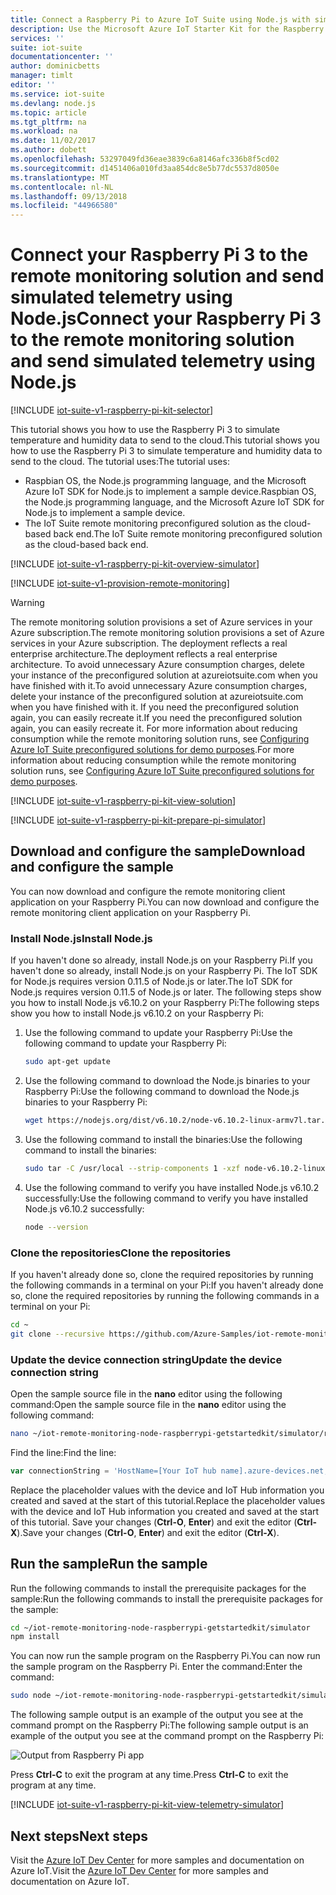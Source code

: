 ```yaml
---
title: Connect a Raspberry Pi to Azure IoT Suite using Node.js with simulated telemetry | Microsoft Docs
description: Use the Microsoft Azure IoT Starter Kit for the Raspberry Pi 3 and Azure IoT Suite. Use Node.js to connect your Raspberry Pi to the remote monitoring solution, send simulated telemetry to the cloud, and respond to methods invoked from the solution dashboard.
services: ''
suite: iot-suite
documentationcenter: ''
author: dominicbetts
manager: timlt
editor: ''
ms.service: iot-suite
ms.devlang: node.js
ms.topic: article
ms.tgt_pltfrm: na
ms.workload: na
ms.date: 11/02/2017
ms.author: dobett
ms.openlocfilehash: 53297049fd36eae3839c6a8146afc336b8f5cd02
ms.sourcegitcommit: d1451406a010fd3aa854dc8e5b77dc5537d8050e
ms.translationtype: MT
ms.contentlocale: nl-NL
ms.lasthandoff: 09/13/2018
ms.locfileid: "44966580"
---
```

# <a name="connect-your-raspberry-pi-3-to-the-remote-monitoring-solution-and-send-simulated-telemetry-using-nodejs"></a><span data-ttu-id="e8db0-104">Connect your Raspberry Pi 3 to the remote monitoring solution and send simulated telemetry using Node.js</span><span class="sxs-lookup"><span data-stu-id="e8db0-104">Connect your Raspberry Pi 3 to the remote monitoring solution and send simulated telemetry using Node.js</span></span>

[!INCLUDE [iot-suite-v1-raspberry-pi-kit-selector](../../includes/iot-suite-v1-raspberry-pi-kit-selector.md)]

<span data-ttu-id="e8db0-105">This tutorial shows you how to use the Raspberry Pi 3 to simulate temperature and humidity data to send to the cloud.</span><span class="sxs-lookup"><span data-stu-id="e8db0-105">This tutorial shows you how to use the Raspberry Pi 3 to simulate temperature and humidity data to send to the cloud.</span></span> <span data-ttu-id="e8db0-106">The tutorial uses:</span><span class="sxs-lookup"><span data-stu-id="e8db0-106">The tutorial uses:</span></span>

- <span data-ttu-id="e8db0-107">Raspbian OS, the Node.js programming language, and the Microsoft Azure IoT SDK for Node.js to implement a sample device.</span><span class="sxs-lookup"><span data-stu-id="e8db0-107">Raspbian OS, the Node.js programming language, and the Microsoft Azure IoT SDK for Node.js to implement a sample device.</span></span>
- <span data-ttu-id="e8db0-108">The IoT Suite remote monitoring preconfigured solution as the cloud-based back end.</span><span class="sxs-lookup"><span data-stu-id="e8db0-108">The IoT Suite remote monitoring preconfigured solution as the cloud-based back end.</span></span>

[!INCLUDE [iot-suite-v1-raspberry-pi-kit-overview-simulator](../../includes/iot-suite-v1-raspberry-pi-kit-overview-simulator.md)]

[!INCLUDE [iot-suite-v1-provision-remote-monitoring](../../includes/iot-suite-v1-provision-remote-monitoring.md)]

> [!WARNING]
> <span data-ttu-id="e8db0-109">The remote monitoring solution provisions a set of Azure services in your Azure subscription.</span><span class="sxs-lookup"><span data-stu-id="e8db0-109">The remote monitoring solution provisions a set of Azure services in your Azure subscription.</span></span> <span data-ttu-id="e8db0-110">The deployment reflects a real enterprise architecture.</span><span class="sxs-lookup"><span data-stu-id="e8db0-110">The deployment reflects a real enterprise architecture.</span></span> <span data-ttu-id="e8db0-111">To avoid unnecessary Azure consumption charges, delete your instance of the preconfigured solution at azureiotsuite.com when you have finished with it.</span><span class="sxs-lookup"><span data-stu-id="e8db0-111">To avoid unnecessary Azure consumption charges, delete your instance of the preconfigured solution at azureiotsuite.com when you have finished with it.</span></span> <span data-ttu-id="e8db0-112">If you need the preconfigured solution again, you can easily recreate it.</span><span class="sxs-lookup"><span data-stu-id="e8db0-112">If you need the preconfigured solution again, you can easily recreate it.</span></span> <span data-ttu-id="e8db0-113">For more information about reducing consumption while the remote monitoring solution runs, see [Configuring Azure IoT Suite preconfigured solutions for demo purposes][lnk-demo-config].</span><span class="sxs-lookup"><span data-stu-id="e8db0-113">For more information about reducing consumption while the remote monitoring solution runs, see [Configuring Azure IoT Suite preconfigured solutions for demo purposes][lnk-demo-config].</span></span>

[!INCLUDE [iot-suite-v1-raspberry-pi-kit-view-solution](../../includes/iot-suite-v1-raspberry-pi-kit-view-solution.md)]

[!INCLUDE [iot-suite-v1-raspberry-pi-kit-prepare-pi-simulator](../../includes/iot-suite-v1-raspberry-pi-kit-prepare-pi-simulator.md)]

## <a name="download-and-configure-the-sample"></a><span data-ttu-id="e8db0-114">Download and configure the sample</span><span class="sxs-lookup"><span data-stu-id="e8db0-114">Download and configure the sample</span></span>

<span data-ttu-id="e8db0-115">You can now download and configure the remote monitoring client application on your Raspberry Pi.</span><span class="sxs-lookup"><span data-stu-id="e8db0-115">You can now download and configure the remote monitoring client application on your Raspberry Pi.</span></span>

### <a name="install-nodejs"></a><span data-ttu-id="e8db0-116">Install Node.js</span><span class="sxs-lookup"><span data-stu-id="e8db0-116">Install Node.js</span></span>

<span data-ttu-id="e8db0-117">If you haven't done so already, install Node.js on your Raspberry Pi.</span><span class="sxs-lookup"><span data-stu-id="e8db0-117">If you haven't done so already, install Node.js on your Raspberry Pi.</span></span> <span data-ttu-id="e8db0-118">The IoT SDK for Node.js requires version 0.11.5 of Node.js or later.</span><span class="sxs-lookup"><span data-stu-id="e8db0-118">The IoT SDK for Node.js requires version 0.11.5 of Node.js or later.</span></span> <span data-ttu-id="e8db0-119">The following steps show you how to install Node.js v6.10.2 on your Raspberry Pi:</span><span class="sxs-lookup"><span data-stu-id="e8db0-119">The following steps show you how to install Node.js v6.10.2 on your Raspberry Pi:</span></span>

1. <span data-ttu-id="e8db0-120">Use the following command to update your Raspberry Pi:</span><span class="sxs-lookup"><span data-stu-id="e8db0-120">Use the following command to update your Raspberry Pi:</span></span>

    ```sh
    sudo apt-get update
    ```

1. <span data-ttu-id="e8db0-121">Use the following command to download the Node.js binaries to your Raspberry Pi:</span><span class="sxs-lookup"><span data-stu-id="e8db0-121">Use the following command to download the Node.js binaries to your Raspberry Pi:</span></span>

    ```sh
    wget https://nodejs.org/dist/v6.10.2/node-v6.10.2-linux-armv7l.tar.gz
    ```

1. <span data-ttu-id="e8db0-122">Use the following command to install the binaries:</span><span class="sxs-lookup"><span data-stu-id="e8db0-122">Use the following command to install the binaries:</span></span>

    ```sh
    sudo tar -C /usr/local --strip-components 1 -xzf node-v6.10.2-linux-armv7l.tar.gz
    ```

1. <span data-ttu-id="e8db0-123">Use the following command to verify you have installed Node.js v6.10.2 successfully:</span><span class="sxs-lookup"><span data-stu-id="e8db0-123">Use the following command to verify you have installed Node.js v6.10.2 successfully:</span></span>

    ```sh
    node --version
    ```

### <a name="clone-the-repositories"></a><span data-ttu-id="e8db0-124">Clone the repositories</span><span class="sxs-lookup"><span data-stu-id="e8db0-124">Clone the repositories</span></span>

<span data-ttu-id="e8db0-125">If you haven't already done so, clone the required repositories by running the following commands in a terminal on your Pi:</span><span class="sxs-lookup"><span data-stu-id="e8db0-125">If you haven't already done so, clone the required repositories by running the following commands in a terminal on your Pi:</span></span>

```sh
cd ~
git clone --recursive https://github.com/Azure-Samples/iot-remote-monitoring-node-raspberrypi-getstartedkit.git
```

### <a name="update-the-device-connection-string"></a><span data-ttu-id="e8db0-126">Update the device connection string</span><span class="sxs-lookup"><span data-stu-id="e8db0-126">Update the device connection string</span></span>

<span data-ttu-id="e8db0-127">Open the sample source file in the **nano** editor using the following command:</span><span class="sxs-lookup"><span data-stu-id="e8db0-127">Open the sample source file in the **nano** editor using the following command:</span></span>

```sh
nano ~/iot-remote-monitoring-node-raspberrypi-getstartedkit/simulator/remote_monitoring.js
```

<span data-ttu-id="e8db0-128">Find the line:</span><span class="sxs-lookup"><span data-stu-id="e8db0-128">Find the line:</span></span>

```javascript
var connectionString = 'HostName=[Your IoT hub name].azure-devices.net;DeviceId=[Your device id];SharedAccessKey=[Your device key]';
```

<span data-ttu-id="e8db0-129">Replace the placeholder values with the device and IoT Hub information you created and saved at the start of this tutorial.</span><span class="sxs-lookup"><span data-stu-id="e8db0-129">Replace the placeholder values with the device and IoT Hub information you created and saved at the start of this tutorial.</span></span> <span data-ttu-id="e8db0-130">Save your changes (**Ctrl-O**, **Enter**) and exit the editor (**Ctrl-X**).</span><span class="sxs-lookup"><span data-stu-id="e8db0-130">Save your changes (**Ctrl-O**, **Enter**) and exit the editor (**Ctrl-X**).</span></span>

## <a name="run-the-sample"></a><span data-ttu-id="e8db0-131">Run the sample</span><span class="sxs-lookup"><span data-stu-id="e8db0-131">Run the sample</span></span>

<span data-ttu-id="e8db0-132">Run the following commands to install the prerequisite packages for the sample:</span><span class="sxs-lookup"><span data-stu-id="e8db0-132">Run the following commands to install the prerequisite packages for the sample:</span></span>

```sh
cd ~/iot-remote-monitoring-node-raspberrypi-getstartedkit/simulator
npm install
```

<span data-ttu-id="e8db0-133">You can now run the sample program on the Raspberry Pi.</span><span class="sxs-lookup"><span data-stu-id="e8db0-133">You can now run the sample program on the Raspberry Pi.</span></span> <span data-ttu-id="e8db0-134">Enter the command:</span><span class="sxs-lookup"><span data-stu-id="e8db0-134">Enter the command:</span></span>

```sh
sudo node ~/iot-remote-monitoring-node-raspberrypi-getstartedkit/simulator/remote_monitoring.js
```

<span data-ttu-id="e8db0-135">The following sample output is an example of the output you see at the command prompt on the Raspberry Pi:</span><span class="sxs-lookup"><span data-stu-id="e8db0-135">The following sample output is an example of the output you see at the command prompt on the Raspberry Pi:</span></span>

![Output from Raspberry Pi app][img-raspberry-output]

<span data-ttu-id="e8db0-137">Press **Ctrl-C** to exit the program at any time.</span><span class="sxs-lookup"><span data-stu-id="e8db0-137">Press **Ctrl-C** to exit the program at any time.</span></span>

[!INCLUDE [iot-suite-v1-raspberry-pi-kit-view-telemetry-simulator](../../includes/iot-suite-v1-raspberry-pi-kit-view-telemetry-simulator.md)]

## <a name="next-steps"></a><span data-ttu-id="e8db0-138">Next steps</span><span class="sxs-lookup"><span data-stu-id="e8db0-138">Next steps</span></span>

<span data-ttu-id="e8db0-139">Visit the [Azure IoT Dev Center](https://azure.microsoft.com/develop/iot/) for more samples and documentation on Azure IoT.</span><span class="sxs-lookup"><span data-stu-id="e8db0-139">Visit the [Azure IoT Dev Center](https://azure.microsoft.com/develop/iot/) for more samples and documentation on Azure IoT.</span></span>

[img-raspberry-output]: ./media/iot-suite-v1-raspberry-pi-kit-node-get-started-simulator/app-output.png

[lnk-demo-config]: https://github.com/Azure/azure-iot-remote-monitoring/blob/master/Docs/configure-preconfigured-demo.md
